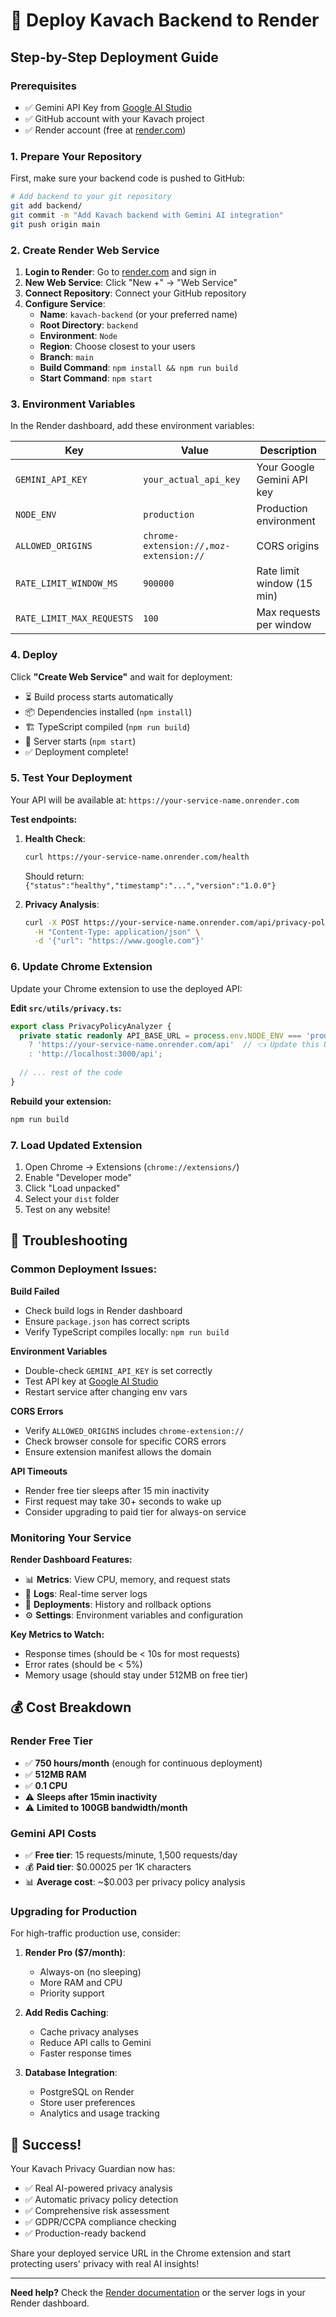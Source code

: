 # 🚀 Deploy Kavach Backend to Render

## Step-by-Step Deployment Guide

### Prerequisites
- ✅ Gemini API Key from [Google AI Studio](https://makersuite.google.com/app/apikey)
- ✅ GitHub account with your Kavach project
- ✅ Render account (free at [render.com](https://render.com))

### 1. Prepare Your Repository

First, make sure your backend code is pushed to GitHub:

```bash
# Add backend to your git repository
git add backend/
git commit -m "Add Kavach backend with Gemini AI integration"
git push origin main
```

### 2. Create Render Web Service

1. **Login to Render**: Go to [render.com](https://render.com) and sign in
2. **New Web Service**: Click "New +" → "Web Service"
3. **Connect Repository**: Connect your GitHub repository
4. **Configure Service**:
   - **Name**: `kavach-backend` (or your preferred name)
   - **Root Directory**: `backend`
   - **Environment**: `Node`
   - **Region**: Choose closest to your users
   - **Branch**: `main`
   - **Build Command**: `npm install && npm run build`
   - **Start Command**: `npm start`

### 3. Environment Variables

In the Render dashboard, add these environment variables:

| Key | Value | Description |
|-----|-------|-------------|
| `GEMINI_API_KEY` | `your_actual_api_key` | Your Google Gemini API key |
| `NODE_ENV` | `production` | Production environment |
| `ALLOWED_ORIGINS` | `chrome-extension://,moz-extension://` | CORS origins |
| `RATE_LIMIT_WINDOW_MS` | `900000` | Rate limit window (15 min) |
| `RATE_LIMIT_MAX_REQUESTS` | `100` | Max requests per window |

### 4. Deploy

Click **"Create Web Service"** and wait for deployment:

- ⏳ Build process starts automatically
- 📦 Dependencies installed (`npm install`)
- 🏗️ TypeScript compiled (`npm run build`)
- 🚀 Server starts (`npm start`)
- ✅ Deployment complete!

### 5. Test Your Deployment

Your API will be available at: `https://your-service-name.onrender.com`

**Test endpoints:**

1. **Health Check**:
   ```bash
   curl https://your-service-name.onrender.com/health
   ```
   Should return: `{"status":"healthy","timestamp":"...","version":"1.0.0"}`

2. **Privacy Analysis**:
   ```bash
   curl -X POST https://your-service-name.onrender.com/api/privacy-policy/analyze \
     -H "Content-Type: application/json" \
     -d '{"url": "https://www.google.com"}'
   ```

### 6. Update Chrome Extension

Update your Chrome extension to use the deployed API:

**Edit `src/utils/privacy.ts`:**
```typescript
export class PrivacyPolicyAnalyzer {
  private static readonly API_BASE_URL = process.env.NODE_ENV === 'production' 
    ? 'https://your-service-name.onrender.com/api'  // 👈 Update this URL
    : 'http://localhost:3000/api';
  
  // ... rest of the code
}
```

**Rebuild your extension:**
```bash
npm run build
```

### 7. Load Updated Extension

1. Open Chrome → Extensions (`chrome://extensions/`)
2. Enable "Developer mode"
3. Click "Load unpacked"
4. Select your `dist` folder
5. Test on any website!

## 🔧 Troubleshooting

### Common Deployment Issues:

**Build Failed**
- Check build logs in Render dashboard
- Ensure `package.json` has correct scripts
- Verify TypeScript compiles locally: `npm run build`

**Environment Variables**
- Double-check `GEMINI_API_KEY` is set correctly
- Test API key at [Google AI Studio](https://makersuite.google.com/app/apikey)
- Restart service after changing env vars

**CORS Errors**
- Verify `ALLOWED_ORIGINS` includes `chrome-extension://`
- Check browser console for specific CORS errors
- Ensure extension manifest allows the domain

**API Timeouts**
- Render free tier sleeps after 15 min inactivity
- First request may take 30+ seconds to wake up
- Consider upgrading to paid tier for always-on service

### Monitoring Your Service

**Render Dashboard Features:**
- 📊 **Metrics**: View CPU, memory, and request stats
- 📝 **Logs**: Real-time server logs
- 🔄 **Deployments**: History and rollback options
- ⚙️ **Settings**: Environment variables and configuration

**Key Metrics to Watch:**
- Response times (should be < 10s for most requests)
- Error rates (should be < 5%)
- Memory usage (should stay under 512MB on free tier)

## 💰 Cost Breakdown

### Render Free Tier
- ✅ **750 hours/month** (enough for continuous deployment)
- ✅ **512MB RAM** 
- ✅ **0.1 CPU**
- ⚠️ **Sleeps after 15min inactivity**
- ⚠️ **Limited to 100GB bandwidth/month**

### Gemini API Costs
- ✅ **Free tier**: 15 requests/minute, 1,500 requests/day
- 💰 **Paid tier**: $0.00025 per 1K characters
- 📊 **Average cost**: ~$0.003 per privacy policy analysis

### Upgrading for Production

For high-traffic production use, consider:

1. **Render Pro ($7/month)**:
   - Always-on (no sleeping)
   - More RAM and CPU
   - Priority support

2. **Add Redis Caching**:
   - Cache privacy analyses
   - Reduce API calls to Gemini
   - Faster response times

3. **Database Integration**:
   - PostgreSQL on Render
   - Store user preferences
   - Analytics and usage tracking

## 🎉 Success!

Your Kavach Privacy Guardian now has:
- ✅ Real AI-powered privacy analysis
- ✅ Automatic privacy policy detection  
- ✅ Comprehensive risk assessment
- ✅ GDPR/CCPA compliance checking
- ✅ Production-ready backend

Share your deployed service URL in the Chrome extension and start protecting users' privacy with real AI insights!

---

**Need help?** Check the [Render documentation](https://render.com/docs) or the server logs in your Render dashboard.
